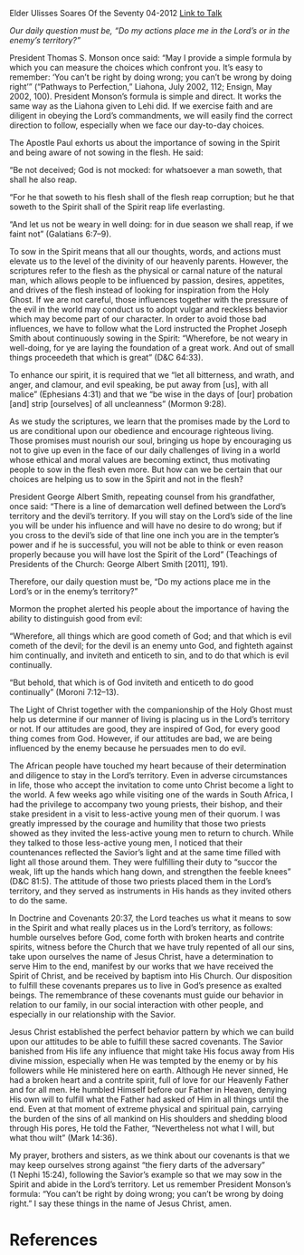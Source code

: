 Elder Ulisses Soares
Of the Seventy
04-2012
[Link to Talk](https://www.churchofjesuschrist.org/study/general-conference/2012/04/abide-in-the-lords-territory?lang=eng)

_Our daily question must be, “Do my actions place me in the Lord’s or in the enemy’s territory?”_

President Thomas S. Monson once said: “May I provide a simple formula by which you can measure the choices which confront you. It’s easy to remember: ‘You can’t be right by doing wrong; you can’t be wrong by doing right’” (“Pathways to Perfection,” Liahona, July 2002, 112; Ensign, May 2002, 100). President Monson’s formula is simple and direct. It works the same way as the Liahona given to Lehi did. If we exercise faith and are diligent in obeying the Lord’s commandments, we will easily find the correct direction to follow, especially when we face our day-to-day choices.

The Apostle Paul exhorts us about the importance of sowing in the Spirit and being aware of not sowing in the flesh. He said:

“Be not deceived; God is not mocked: for whatsoever a man soweth, that shall he also reap.

“For he that soweth to his flesh shall of the flesh reap corruption; but he that soweth to the Spirit shall of the Spirit reap life everlasting.

“And let us not be weary in well doing: for in due season we shall reap, if we faint not” (Galatians 6:7–9).

To sow in the Spirit means that all our thoughts, words, and actions must elevate us to the level of the divinity of our heavenly parents. However, the scriptures refer to the flesh as the physical or carnal nature of the natural man, which allows people to be influenced by passion, desires, appetites, and drives of the flesh instead of looking for inspiration from the Holy Ghost. If we are not careful, those influences together with the pressure of the evil in the world may conduct us to adopt vulgar and reckless behavior which may become part of our character. In order to avoid those bad influences, we have to follow what the Lord instructed the Prophet Joseph Smith about continuously sowing in the Spirit: “Wherefore, be not weary in well-doing, for ye are laying the foundation of a great work. And out of small things proceedeth that which is great” (D&C 64:33).

To enhance our spirit, it is required that we “let all bitterness, and wrath, and anger, and clamour, and evil speaking, be put away from [us], with all malice” (Ephesians 4:31) and that we “be wise in the days of [our] probation [and] strip [ourselves] of all uncleanness” (Mormon 9:28).



As we study the scriptures, we learn that the promises made by the Lord to us are conditional upon our obedience and encourage righteous living. Those promises must nourish our soul, bringing us hope by encouraging us not to give up even in the face of our daily challenges of living in a world whose ethical and moral values are becoming extinct, thus motivating people to sow in the flesh even more. But how can we be certain that our choices are helping us to sow in the Spirit and not in the flesh?

President George Albert Smith, repeating counsel from his grandfather, once said: “There is a line of demarcation well defined between the Lord’s territory and the devil’s territory. If you will stay on the Lord’s side of the line you will be under his influence and will have no desire to do wrong; but if you cross to the devil’s side of that line one inch you are in the tempter’s power and if he is successful, you will not be able to think or even reason properly because you will have lost the Spirit of the Lord” (Teachings of Presidents of the Church: George Albert Smith [2011], 191).

Therefore, our daily question must be, “Do my actions place me in the Lord’s or in the enemy’s territory?”

Mormon the prophet alerted his people about the importance of having the ability to distinguish good from evil:

“Wherefore, all things which are good cometh of God; and that which is evil cometh of the devil; for the devil is an enemy unto God, and fighteth against him continually, and inviteth and enticeth to sin, and to do that which is evil continually.

“But behold, that which is of God inviteth and enticeth to do good continually” (Moroni 7:12–13).

The Light of Christ together with the companionship of the Holy Ghost must help us determine if our manner of living is placing us in the Lord’s territory or not. If our attitudes are good, they are inspired of God, for every good thing comes from God. However, if our attitudes are bad, we are being influenced by the enemy because he persuades men to do evil.

The African people have touched my heart because of their determination and diligence to stay in the Lord’s territory. Even in adverse circumstances in life, those who accept the invitation to come unto Christ become a light to the world. A few weeks ago while visiting one of the wards in South Africa, I had the privilege to accompany two young priests, their bishop, and their stake president in a visit to less-active young men of their quorum. I was greatly impressed by the courage and humility that those two priests showed as they invited the less-active young men to return to church. While they talked to those less-active young men, I noticed that their countenances reflected the Savior’s light and at the same time filled with light all those around them. They were fulfilling their duty to “succor the weak, lift up the hands which hang down, and strengthen the feeble knees” (D&C 81:5). The attitude of those two priests placed them in the Lord’s territory, and they served as instruments in His hands as they invited others to do the same.

In Doctrine and Covenants 20:37, the Lord teaches us what it means to sow in the Spirit and what really places us in the Lord’s territory, as follows: humble ourselves before God, come forth with broken hearts and contrite spirits, witness before the Church that we have truly repented of all our sins, take upon ourselves the name of Jesus Christ, have a determination to serve Him to the end, manifest by our works that we have received the Spirit of Christ, and be received by baptism into His Church. Our disposition to fulfill these covenants prepares us to live in God’s presence as exalted beings. The remembrance of these covenants must guide our behavior in relation to our family, in our social interaction with other people, and especially in our relationship with the Savior.

Jesus Christ established the perfect behavior pattern by which we can build upon our attitudes to be able to fulfill these sacred covenants. The Savior banished from His life any influence that might take His focus away from His divine mission, especially when He was tempted by the enemy or by his followers while He ministered here on earth. Although He never sinned, He had a broken heart and a contrite spirit, full of love for our Heavenly Father and for all men. He humbled Himself before our Father in Heaven, denying His own will to fulfill what the Father had asked of Him in all things until the end. Even at that moment of extreme physical and spiritual pain, carrying the burden of the sins of all mankind on His shoulders and shedding blood through His pores, He told the Father, “Nevertheless not what I will, but what thou wilt” (Mark 14:36).

My prayer, brothers and sisters, as we think about our covenants is that we may keep ourselves strong against “the fiery darts of the adversary” (1 Nephi 15:24), following the Savior’s example so that we may sow in the Spirit and abide in the Lord’s territory. Let us remember President Monson’s formula: “You can’t be right by doing wrong; you can’t be wrong by doing right.” I say these things in the name of Jesus Christ, amen.

# References
